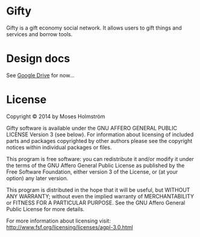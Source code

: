 Gifty
=====
Gifty is a gift economy social network. It allows users to gift things and services and borrow tools.

Design docs
===========
See [Google Drive](https://docs.google.com/document/d/1HRUMgXghlB60-KmPYUX0EbdruAWttU6sNMYwpPLRlPY/) for now...

License
=======
Copyright © 2014 by Moses Holmström

Gifty software is available under the GNU AFFERO GENERAL PUBLIC LICENSE
Version 3 (see below). For information about licensing of included
parts and packages copyrighted by other authors please see the
copyright notices within individual packages or files.

This program is free software: you can redistribute it and/or modify
it under the terms of the GNU Affero General Public License as
published by the Free Software Foundation, either version 3 of the
License, or (at your option) any later version.

This program is distributed in the hope that it will be useful,
but WITHOUT ANY WARRANTY; without even the implied warranty of
MERCHANTABILITY or FITNESS FOR A PARTICULAR PURPOSE. See the
GNU Affero General Public License for more details.

For more information about licensing visit:
http://www.fsf.org/licensing/licenses/agpl-3.0.html
